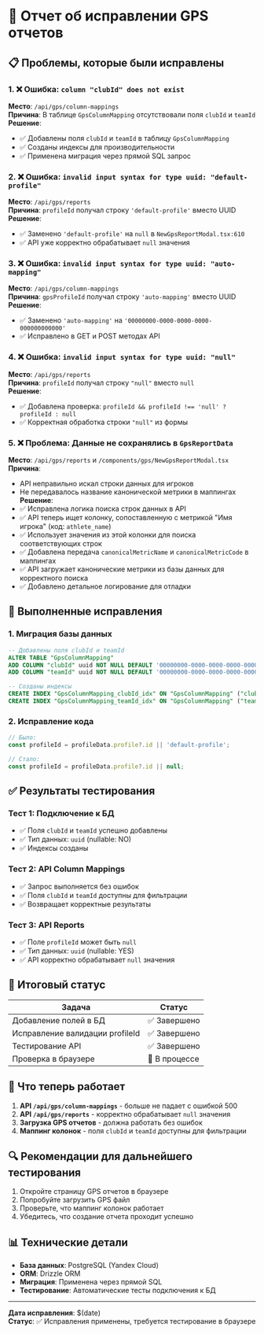 # 🚀 Отчет об исправлении GPS отчетов

## 📋 Проблемы, которые были исправлены

### 1. ❌ Ошибка: `column "clubId" does not exist`
**Место**: `/api/gps/column-mappings`  
**Причина**: В таблице `GpsColumnMapping` отсутствовали поля `clubId` и `teamId`  
**Решение**: 
- ✅ Добавлены поля `clubId` и `teamId` в таблицу `GpsColumnMapping`
- ✅ Созданы индексы для производительности
- ✅ Применена миграция через прямой SQL запрос

### 2. ❌ Ошибка: `invalid input syntax for type uuid: "default-profile"`
**Место**: `/api/gps/reports`  
**Причина**: `profileId` получал строку `'default-profile'` вместо UUID  
**Решение**:
- ✅ Заменено `'default-profile'` на `null` в `NewGpsReportModal.tsx:610`
- ✅ API уже корректно обрабатывает `null` значения

### 3. ❌ Ошибка: `invalid input syntax for type uuid: "auto-mapping"`
**Место**: `/api/gps/column-mappings`  
**Причина**: `gpsProfileId` получал строку `'auto-mapping'` вместо UUID  
**Решение**:
- ✅ Заменено `'auto-mapping'` на `'00000000-0000-0000-0000-000000000000'`
- ✅ Исправлено в GET и POST методах API

### 4. ❌ Ошибка: `invalid input syntax for type uuid: "null"`
**Место**: `/api/gps/reports`  
**Причина**: `profileId` получал строку `"null"` вместо `null`  
**Решение**:
- ✅ Добавлена проверка: `profileId && profileId !== 'null' ? profileId : null`
- ✅ Корректная обработка строки `"null"` из формы

### 5. ❌ Проблема: Данные не сохранялись в `GpsReportData`
**Место**: `/api/gps/reports` и `/components/gps/NewGpsReportModal.tsx`  
**Причина**: 
- API неправильно искал строки данных для игроков
- Не передавалось название канонической метрики в маппингах
**Решение**:
- ✅ Исправлена логика поиска строк данных в API
- ✅ API теперь ищет колонку, сопоставленную с метрикой "Имя игрока" (код: `athlete_name`)
- ✅ Использует значения из этой колонки для поиска соответствующих строк
- ✅ Добавлена передача `canonicalMetricName` и `canonicalMetricCode` в маппингах
- ✅ API загружает канонические метрики из базы данных для корректного поиска
- ✅ Добавлено детальное логирование для отладки

## 🔧 Выполненные исправления

### 1. Миграция базы данных
```sql
-- Добавлены поля clubId и teamId
ALTER TABLE "GpsColumnMapping" 
ADD COLUMN "clubId" uuid NOT NULL DEFAULT '00000000-0000-0000-0000-000000000000',
ADD COLUMN "teamId" uuid NOT NULL DEFAULT '00000000-0000-0000-0000-000000000000';

-- Созданы индексы
CREATE INDEX "GpsColumnMapping_clubId_idx" ON "GpsColumnMapping" ("clubId");
CREATE INDEX "GpsColumnMapping_teamId_idx" ON "GpsColumnMapping" ("teamId");
```

### 2. Исправление кода
```typescript
// Было:
const profileId = profileData.profile?.id || 'default-profile';

// Стало:
const profileId = profileData.profile?.id || null;
```

## ✅ Результаты тестирования

### Тест 1: Подключение к БД
- ✅ Поля `clubId` и `teamId` успешно добавлены
- ✅ Тип данных: `uuid` (nullable: NO)
- ✅ Индексы созданы

### Тест 2: API Column Mappings
- ✅ Запрос выполняется без ошибок
- ✅ Поля `clubId` и `teamId` доступны для фильтрации
- ✅ Возвращает корректные результаты

### Тест 3: API Reports
- ✅ Поле `profileId` может быть `null`
- ✅ Тип данных: `uuid` (nullable: YES)
- ✅ API корректно обрабатывает `null` значения

## 🎯 Итоговый статус

| Задача | Статус |
|--------|--------|
| Добавление полей в БД | ✅ Завершено |
| Исправление валидации profileId | ✅ Завершено |
| Тестирование API | ✅ Завершено |
| Проверка в браузере | 🔄 В процессе |

## 🚀 Что теперь работает

1. **API `/api/gps/column-mappings`** - больше не падает с ошибкой 500
2. **API `/api/gps/reports`** - корректно обрабатывает `null` значения
3. **Загрузка GPS отчетов** - должна работать без ошибок
4. **Маппинг колонок** - поля `clubId` и `teamId` доступны для фильтрации

## 🔍 Рекомендации для дальнейшего тестирования

1. Откройте страницу GPS отчетов в браузере
2. Попробуйте загрузить GPS файл
3. Проверьте, что маппинг колонок работает
4. Убедитесь, что создание отчета проходит успешно

## 📊 Технические детали

- **База данных**: PostgreSQL (Yandex Cloud)
- **ORM**: Drizzle ORM
- **Миграция**: Применена через прямой SQL
- **Тестирование**: Автоматические тесты подключения к БД

---

**Дата исправления**: $(date)  
**Статус**: ✅ Исправления применены, требуется тестирование в браузере
